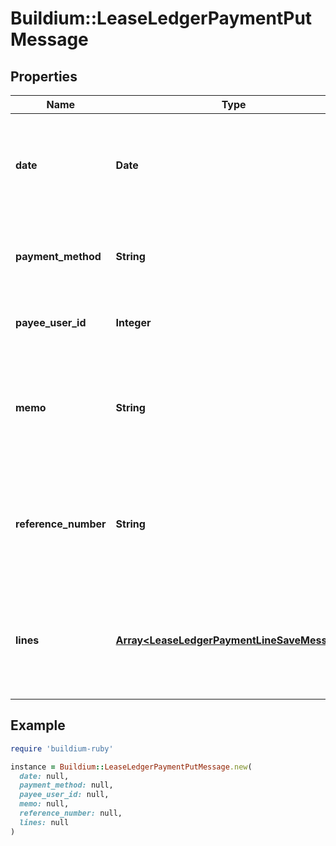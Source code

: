 # Buildium::LeaseLedgerPaymentPutMessage

## Properties

| Name | Type | Description | Notes |
| ---- | ---- | ----------- | ----- |
| **date** | **Date** | The date of the transaction. The date must be formatted as YYYY-MM-DD. |  |
| **payment_method** | **String** | The payment method used for the transaction. |  |
| **payee_user_id** | **Integer** | The payee&#39;s user unique identifier. | [optional] |
| **memo** | **String** | A brief note describing the reason for the payment. The value cannot exceed 65 characters. | [optional] |
| **reference_number** | **String** | The reference Number of the transaction. The value cannot exceed 30 characters. | [optional] |
| **lines** | [**Array&lt;LeaseLedgerPaymentLineSaveMessage&gt;**](LeaseLedgerPaymentLineSaveMessage.md) | A collection of line items included in the payment. At least one line item is required. |  |

## Example

```ruby
require 'buildium-ruby'

instance = Buildium::LeaseLedgerPaymentPutMessage.new(
  date: null,
  payment_method: null,
  payee_user_id: null,
  memo: null,
  reference_number: null,
  lines: null
)
```

